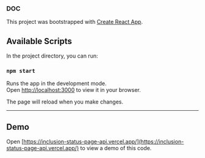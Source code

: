 ### DOC

This project was bootstrapped with [Create React App](https://github.com/facebook/create-react-app).

## Available Scripts

In the project directory, you can run:

### `npm start`

Runs the app in the development mode.\
Open [http://localhost:3000](http://localhost:3000) to view it in your browser.

The page will reload when you make changes.
***
## Demo

Open [https://inclusion-status-page-api.vercel.app/](https://inclusion-status-page-api.vercel.app/) to view a demo of this code.
